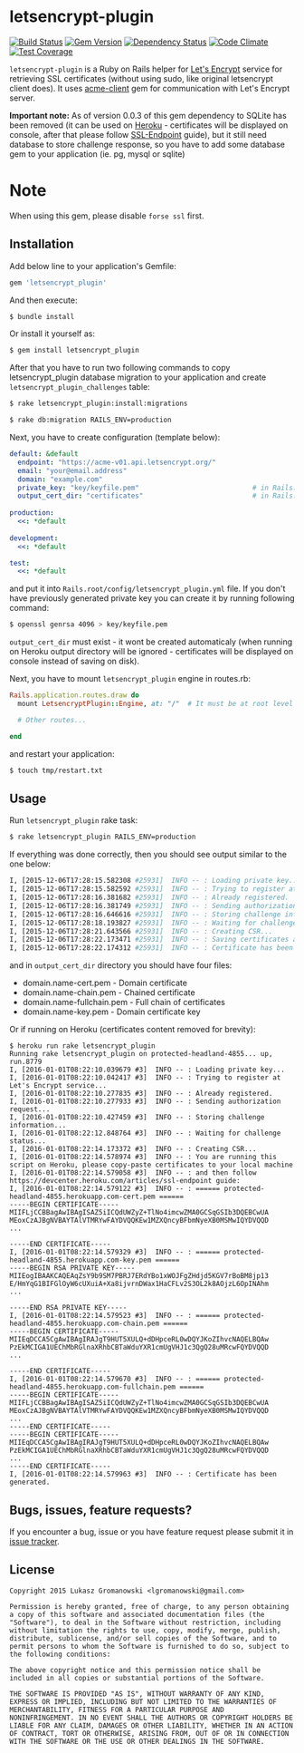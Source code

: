 # letsencrypt-plugin 
[![Build Status](https://travis-ci.org/lgromanowski/letsencrypt-plugin.svg?branch=master)](https://travis-ci.org/lgromanowski/letsencrypt-plugin) [![Gem Version](https://badge.fury.io/rb/letsencrypt_plugin.svg)](https://badge.fury.io/rb/letsencrypt_plugin) [![Dependency Status](https://gemnasium.com/lgromanowski/letsencrypt-plugin.svg)](https://gemnasium.com/lgromanowski/letsencrypt-plugin) [![Code Climate](https://codeclimate.com/github/lgromanowski/letsencrypt-plugin/badges/gpa.svg)](https://codeclimate.com/github/lgromanowski/letsencrypt-plugin) [![Test Coverage](https://codeclimate.com/github/lgromanowski/letsencrypt-plugin/badges/coverage.svg)](https://codeclimate.com/github/lgromanowski/letsencrypt-plugin/coverage)

`letsencrypt-plugin` is a Ruby on Rails helper for [Let's Encrypt](https://letsencrypt.org/) service for retrieving SSL certificates (without using sudo, like original letsencrypt client does). It uses [acme-client](https://github.com/unixcharles/acme-client) gem for communication with Let's Encrypt server.

**Important note:** As of version 0.0.3 of this gem dependency to SQLite has been removed (it can be used on [Heroku](https://www.heroku.com/) - certificates will be displayed on console, after that please follow [SSL-Endpoint](https://devcenter.heroku.com/articles/ssl-endpoint) guide), but it still need database to store challenge response, so you have to add some database gem to your application (ie. pg, mysql or sqlite)

# Note

When using this gem, please disable `forse ssl` first.

## Installation

Add below line to your application's Gemfile:
```ruby
gem 'letsencrypt_plugin'
```
And then execute:
```bash
$ bundle install
```
Or install it yourself as:
```bash
$ gem install letsencrypt_plugin
```

After that you have to run two following commands to copy letsencrypt_plugin database migration to your application and create `letsencrypt_plugin_challenges` table: 
```bash
$ rake letsencrypt_plugin:install:migrations
```
```bash
$ rake db:migration RAILS_ENV=production
```

Next, you have to create configuration (template below):
```yaml
default: &default
  endpoint: "https://acme-v01.api.letsencrypt.org/"
  email: "your@email.address"
  domain: "example.com"
  private_key: "key/keyfile.pem"                            # in Rails.root
  output_cert_dir: "certificates"                           # in Rails.root
  
production:
  <<: *default
  
development:
  <<: *default

test:
  <<: *default
```
and put it into `Rails.root/config/letsencrypt_plugin.yml` file. If you don't have previously generated private key you can create it by running following command:
```bash
$ openssl genrsa 4096 > key/keyfile.pem
```
`output_cert_dir` must exist - it wont be created automaticaly (when running on Heroku output directory will be ignored - certificates will be displayed on console instead of saving on disk).

Next, you have to mount `letsencrypt_plugin` engine in routes.rb:

```ruby
Rails.application.routes.draw do
  mount LetsencryptPlugin::Engine, at: "/"  # It must be at root level

  # Other routes...

end
```

and restart your application:
```bash
$ touch tmp/restart.txt
```

## Usage
Run `letsencrypt_plugin` rake task:
```bash
$ rake letsencrypt_plugin RAILS_ENV=production
```

If everything was done correctly, then you should see output similar to the one below:
```bash
I, [2015-12-06T17:28:15.582308 #25931]  INFO -- : Loading private key...
I, [2015-12-06T17:28:15.582592 #25931]  INFO -- : Trying to register at Let's Encrypt service...
I, [2015-12-06T17:28:16.381682 #25931]  INFO -- : Already registered.
I, [2015-12-06T17:28:16.381749 #25931]  INFO -- : Sending authorization request...
I, [2015-12-06T17:28:16.646616 #25931]  INFO -- : Storing challenge information...
I, [2015-12-06T17:28:18.193827 #25931]  INFO -- : Waiting for challenge status...
I, [2015-12-06T17:28:21.643566 #25931]  INFO -- : Creating CSR...
I, [2015-12-06T17:28:22.173471 #25931]  INFO -- : Saving certificates and key...
I, [2015-12-06T17:28:22.174312 #25931]  INFO -- : Certificate has been generated.
```
and in `output_cert_dir` directory you should have four files:
- domain.name-cert.pem - Domain certificate
- domain.name-chain.pem - Chained certificate
- domain.name-fullchain.pem - Full chain of certificates
- domain.name-key.pem - Domain certificate key

Or if running on Heroku (certificates content removed for brevity):

```
$ heroku run rake letsencrypt_plugin
Running rake letsencrypt_plugin on protected-headland-4855... up, run.8779
I, [2016-01-01T08:22:10.039679 #3]  INFO -- : Loading private key...
I, [2016-01-01T08:22:10.042417 #3]  INFO -- : Trying to register at Let's Encrypt service...
I, [2016-01-01T08:22:10.277835 #3]  INFO -- : Already registered.
I, [2016-01-01T08:22:10.277933 #3]  INFO -- : Sending authorization request...
I, [2016-01-01T08:22:10.427459 #3]  INFO -- : Storing challenge information...
I, [2016-01-01T08:22:12.848764 #3]  INFO -- : Waiting for challenge status...
I, [2016-01-01T08:22:14.173372 #3]  INFO -- : Creating CSR...
I, [2016-01-01T08:22:14.578974 #3]  INFO -- : You are running this script on Heroku, please copy-paste certificates to your local machine
I, [2016-01-01T08:22:14.579058 #3]  INFO -- : and then follow https://devcenter.heroku.com/articles/ssl-endpoint guide:
I, [2016-01-01T08:22:14.579122 #3]  INFO -- : ====== protected-headland-4855.herokuapp.com-cert.pem ======
-----BEGIN CERTIFICATE-----
MIIFLjCCBBagAwIBAgISAZ5iICQdUWZyZ+TlNo4imcwZMA0GCSqGSIb3DQEBCwUA
MEoxCzAJBgNVBAYTAlVTMRYwFAYDVQQKEw1MZXQncyBFbmNyeXB0MSMwIQYDVQQD
...

-----END CERTIFICATE-----
I, [2016-01-01T08:22:14.579329 #3]  INFO -- : ====== protected-headland-4855.herokuapp.com-key.pem ======
-----BEGIN RSA PRIVATE KEY-----
MIIEogIBAAKCAQEAqZsY9b9SM7PBRJ7ERdYBo1xWOJFgZHdjd5KGV7rBoBM8jp13
E/HmYqG1BIFGlOyW6cUXuiA+Xa8ijvrnDWax1HaCFLv2S3OL2k8AOjzL6OpINAhm
...

-----END RSA PRIVATE KEY-----
I, [2016-01-01T08:22:14.579523 #3]  INFO -- : ====== protected-headland-4855.herokuapp.com-chain.pem ======
-----BEGIN CERTIFICATE-----
MIIEqDCCA5CgAwIBAgIRAJgT9HUT5XULQ+dDHpceRL0wDQYJKoZIhvcNAQELBQAw
PzEkMCIGA1UEChMbRGlnaXRhbCBTaWduYXR1cmUgVHJ1c3QgQ28uMRcwFQYDVQQD
...

-----END CERTIFICATE-----
I, [2016-01-01T08:22:14.579670 #3]  INFO -- : ====== protected-headland-4855.herokuapp.com-fullchain.pem ======
-----BEGIN CERTIFICATE-----
MIIFLjCCBBagAwIBAgISAZ5iICQdUWZyZ+TlNo4imcwZMA0GCSqGSIb3DQEBCwUA
MEoxCzAJBgNVBAYTAlVTMRYwFAYDVQQKEw1MZXQncyBFbmNyeXB0MSMwIQYDVQQD
...
-----END CERTIFICATE-----
-----BEGIN CERTIFICATE-----
MIIEqDCCA5CgAwIBAgIRAJgT9HUT5XULQ+dDHpceRL0wDQYJKoZIhvcNAQELBQAw
PzEkMCIGA1UEChMbRGlnaXRhbCBTaWduYXR1cmUgVHJ1c3QgQ28uMRcwFQYDVQQD
...
-----END CERTIFICATE-----
I, [2016-01-01T08:22:14.579963 #3]  INFO -- : Certificate has been generated.
```

## Bugs, issues, feature requests?

If you encounter a bug, issue or you have feature request please submit it in [issue tracker](https://github.com/lgromanowski/letsencrypt-plugin/issues). 

## License

```
Copyright 2015 Lukasz Gromanowski <lgromanowski@gmail.com>

Permission is hereby granted, free of charge, to any person obtaining
a copy of this software and associated documentation files (the
"Software"), to deal in the Software without restriction, including
without limitation the rights to use, copy, modify, merge, publish,
distribute, sublicense, and/or sell copies of the Software, and to
permit persons to whom the Software is furnished to do so, subject to
the following conditions:

The above copyright notice and this permission notice shall be
included in all copies or substantial portions of the Software.

THE SOFTWARE IS PROVIDED "AS IS", WITHOUT WARRANTY OF ANY KIND,
EXPRESS OR IMPLIED, INCLUDING BUT NOT LIMITED TO THE WARRANTIES OF
MERCHANTABILITY, FITNESS FOR A PARTICULAR PURPOSE AND
NONINFRINGEMENT. IN NO EVENT SHALL THE AUTHORS OR COPYRIGHT HOLDERS BE
LIABLE FOR ANY CLAIM, DAMAGES OR OTHER LIABILITY, WHETHER IN AN ACTION
OF CONTRACT, TORT OR OTHERWISE, ARISING FROM, OUT OF OR IN CONNECTION
WITH THE SOFTWARE OR THE USE OR OTHER DEALINGS IN THE SOFTWARE.
```
